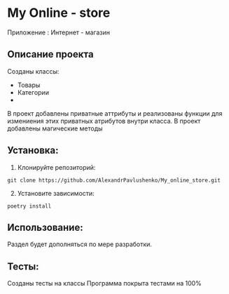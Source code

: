# My Online - store

Приложение : Интернет - магазин

## Описание проекта

Созданы классы:
* Товары
* Категории
* 
В проект добавлены приватные аттрибуты и реализованы функции для измениения этих приватных атрибутов внутри класса.
В проект добавлены магические методы
## Установка:

1. Клонируйте репозиторий:
```
git clone https://github.com/AlexandrPavlushenko/My_online_store.git
```
2. Установите зависимости:
```
poetry install
```
## Использование:

Раздел будет дополняться по мере разработки.

## Тесты:
Созданы тесты на классы
Программа покрыта тестами на 100%
